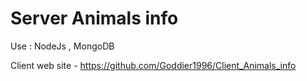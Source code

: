 # Server Animals info

Use : NodeJs , MongoDB

Client web site - https://github.com/Goddier1996/Client_Animals_info
 
